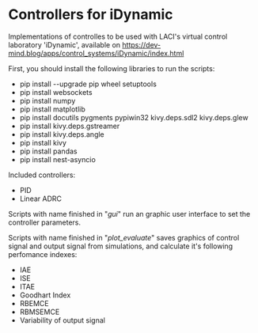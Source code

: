 # Controllers for iDynamic

Implementations of controlles to be used with LACI's virtual control laboratory 'iDynamic', available on https://dev-mind.blog/apps/control_systems/iDynamic/index.html

First, you should install the following libraries to run the scripts:

* pip install --upgrade pip wheel setuptools
* pip install websockets
* pip install numpy
* pip install matplotlib
* pip install docutils pygments pypiwin32 kivy.deps.sdl2 kivy.deps.glew
* pip install kivy.deps.gstreamer
* pip install kivy.deps.angle
* pip install kivy
* pip install pandas
* pip install nest-asyncio

Included controllers:

* PID
* Linear ADRC

Scripts with name finished in "_gui_" run an graphic user interface to set the controller parameters.

Scripts with name finished in "_plot\_evaluate_" saves graphics of control signal and output signal from simulations, and calculate it's following perfomance indexes:

* IAE
* ISE
* ITAE
* Goodhart Index
* RBEMCE
* RBMSEMCE
* Variability of output signal
